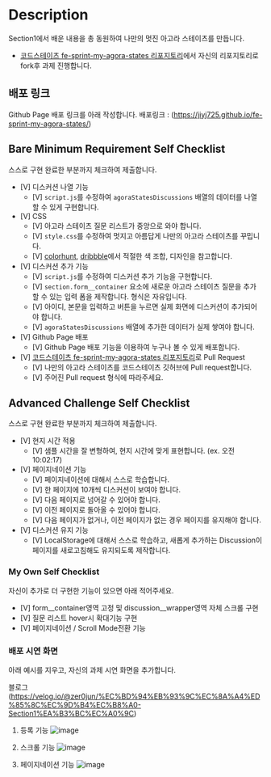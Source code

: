 # Description

Section1에서 배운 내용을 총 동원하여 나만의 멋진 아고라 스테이츠를 만듭니다.

- [코드스테이츠 fe-sprint-my-agora-states 리포지토리](https://github.com/codestates-seb/fe-sprint-my-agora-states)에서 자신의 리포지토리로 fork후 과제 진행합니다.

## 배포 링크

Github Page 배포 링크를 아래 작성합니다.
배포링크 : (https://jiyj725.github.io/fe-sprint-my-agora-states/)

## Bare Minimum Requirement Self Checklist

스스로 구현 완료한 부분까지 체크하여 제출합니다.

- [V] 디스커션 나열 기능
    - [V] `script.js`를 수정하여 `agoraStatesDiscussions` 배열의 데이터를 나열할 수 있게 구현합니다.
- [V] CSS
    - [V] 아고라 스테이츠 질문 리스트가 중앙으로 와야 합니다.
    - [V] `style.css`를 수정하여 멋지고 아름답게 나만의 아고라 스테이츠를 꾸밉니다.
    - [V] [colorhunt](https://colorhunt.co/palettes/popular), [dribbble](https://dribbble.com/)에서 적절한 색 조합, 디자인을 참고합니다.
- [V] 디스커션 추가 기능
    - [V] `script.js`를 수정하여 디스커션 추가 기능을 구현합니다.
    - [V] `section.form__container` 요소에 새로운 아고라 스테이츠 질문을 추가할 수 있는 입력 폼을 제작합니다. 형식은 자유입니다.
    - [V] 아이디, 본문을 입력하고 버튼을 누르면 실제 화면에 디스커션이 추가되어야 합니다.
    - [V] `agoraStatesDiscussions` 배열에 추가한 데이터가 실제 쌓여야 합니다.
- [V] Github Page 배포
  - [V] Github Page 배포 기능을 이용하여 누구나 볼 수 있게 배포합니다.
- [V] [코드스테이츠 fe-sprint-my-agora-states 리포지토리](https://github.com/codestates-seb/fe-sprint-my-agora-states)로 Pull Request
  - [V] 나만의 아고라 스테이츠를 코드스테이츠 깃허브에 Pull request합니다.
  - [V] 주어진 Pull request 형식에 따라주세요.

## Advanced Challenge Self Checklist

스스로 구현 완료한 부분까지 체크하여 제출합니다.

- [V] 현지 시간 적용
    - [V] 샘플 시간을 잘 변형하여, 현지 시간에 맞게 표현합니다. (ex. 오전 10:02:17)
- [V] 페이지네이션 기능
    - [V] 페이지네이션에 대해서 스스로 학습합니다.
    - [V] 한 페이지에 10개씩 디스커션이 보여야 합니다.
    - [V] 다음 페이지로 넘어갈 수 있어야 합니다.
    - [V] 이전 페이지로 돌아올 수 있어야 합니다.
    - [V] 다음 페이지가 없거나, 이전 페이지가 없는 경우 페이지를 유지해야 합니다.
- [V] 디스커션 유지 기능
    - [V] LocalStorage에 대해서 스스로 학습하고, 새롭게 추가하는 Discussion이 페이지를 새로고침해도 유지되도록 제작합니다.

### My Own Self Checklist

자신이 추가로 더 구현한 기능이 있으면 아래 적어주세요.

- [V] form__container영역 고정 및 discussion__wrapper영역 자체 스크롤 구현
- [V] 질문 리스트 hover시 확대기능 구현
- [V] 페이지네이션 / Scroll Mode전환 기능

### 배포 시연 화면

아래 예시를 지우고, 자신의 과제 시연 화면을 추가합니다.

블로그 (https://velog.io/@zer0jun/%EC%BD%94%EB%93%9C%EC%8A%A4%ED%85%8C%EC%9D%B4%EC%B8%A0-Section1%EA%B3%BC%EC%A0%9C)

1. 등록 기능
 ![image](https://velog.velcdn.com/images/zer0jun/post/fe36d6e5-9bd2-4041-825e-e40f923596e3/image.gif)

2. 스크롤 기능
 ![image](https://velog.velcdn.com/images/zer0jun/post/89f7629d-4c83-4830-9616-ca8de89dc1df/image.gif)

3. 페이지네이션 기능
 ![image](https://velog.velcdn.com/images/zer0jun/post/555130e3-9f5f-4530-b79b-cf1f038727bf/image.gif)